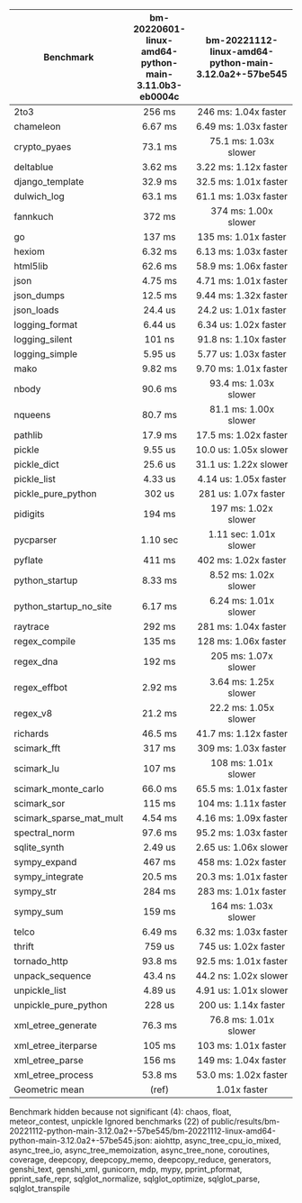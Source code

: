 | Benchmark               | bm-20220601-linux-amd64-python-main-3.11.0b3-eb0004c | bm-20221112-linux-amd64-python-main-3.12.0a2+-57be545 |
|-------------------------|:----------------------------------------------------:|:-----------------------------------------------------:|
| 2to3                    | 256 ms                                               | 246 ms: 1.04x faster                                  |
| chameleon               | 6.67 ms                                              | 6.49 ms: 1.03x faster                                 |
| crypto_pyaes            | 73.1 ms                                              | 75.1 ms: 1.03x slower                                 |
| deltablue               | 3.62 ms                                              | 3.22 ms: 1.12x faster                                 |
| django_template         | 32.9 ms                                              | 32.5 ms: 1.01x faster                                 |
| dulwich_log             | 63.1 ms                                              | 61.1 ms: 1.03x faster                                 |
| fannkuch                | 372 ms                                               | 374 ms: 1.00x slower                                  |
| go                      | 137 ms                                               | 135 ms: 1.01x faster                                  |
| hexiom                  | 6.32 ms                                              | 6.13 ms: 1.03x faster                                 |
| html5lib                | 62.6 ms                                              | 58.9 ms: 1.06x faster                                 |
| json                    | 4.75 ms                                              | 4.71 ms: 1.01x faster                                 |
| json_dumps              | 12.5 ms                                              | 9.44 ms: 1.32x faster                                 |
| json_loads              | 24.4 us                                              | 24.2 us: 1.01x faster                                 |
| logging_format          | 6.44 us                                              | 6.34 us: 1.02x faster                                 |
| logging_silent          | 101 ns                                               | 91.8 ns: 1.10x faster                                 |
| logging_simple          | 5.95 us                                              | 5.77 us: 1.03x faster                                 |
| mako                    | 9.82 ms                                              | 9.70 ms: 1.01x faster                                 |
| nbody                   | 90.6 ms                                              | 93.4 ms: 1.03x slower                                 |
| nqueens                 | 80.7 ms                                              | 81.1 ms: 1.00x slower                                 |
| pathlib                 | 17.9 ms                                              | 17.5 ms: 1.02x faster                                 |
| pickle                  | 9.55 us                                              | 10.0 us: 1.05x slower                                 |
| pickle_dict             | 25.6 us                                              | 31.1 us: 1.22x slower                                 |
| pickle_list             | 4.33 us                                              | 4.14 us: 1.05x faster                                 |
| pickle_pure_python      | 302 us                                               | 281 us: 1.07x faster                                  |
| pidigits                | 194 ms                                               | 197 ms: 1.02x slower                                  |
| pycparser               | 1.10 sec                                             | 1.11 sec: 1.01x slower                                |
| pyflate                 | 411 ms                                               | 402 ms: 1.02x faster                                  |
| python_startup          | 8.33 ms                                              | 8.52 ms: 1.02x slower                                 |
| python_startup_no_site  | 6.17 ms                                              | 6.24 ms: 1.01x slower                                 |
| raytrace                | 292 ms                                               | 281 ms: 1.04x faster                                  |
| regex_compile           | 135 ms                                               | 128 ms: 1.06x faster                                  |
| regex_dna               | 192 ms                                               | 205 ms: 1.07x slower                                  |
| regex_effbot            | 2.92 ms                                              | 3.64 ms: 1.25x slower                                 |
| regex_v8                | 21.2 ms                                              | 22.2 ms: 1.05x slower                                 |
| richards                | 46.5 ms                                              | 41.7 ms: 1.12x faster                                 |
| scimark_fft             | 317 ms                                               | 309 ms: 1.03x faster                                  |
| scimark_lu              | 107 ms                                               | 108 ms: 1.01x slower                                  |
| scimark_monte_carlo     | 66.0 ms                                              | 65.5 ms: 1.01x faster                                 |
| scimark_sor             | 115 ms                                               | 104 ms: 1.11x faster                                  |
| scimark_sparse_mat_mult | 4.54 ms                                              | 4.16 ms: 1.09x faster                                 |
| spectral_norm           | 97.6 ms                                              | 95.2 ms: 1.03x faster                                 |
| sqlite_synth            | 2.49 us                                              | 2.65 us: 1.06x slower                                 |
| sympy_expand            | 467 ms                                               | 458 ms: 1.02x faster                                  |
| sympy_integrate         | 20.5 ms                                              | 20.3 ms: 1.01x faster                                 |
| sympy_str               | 284 ms                                               | 283 ms: 1.01x faster                                  |
| sympy_sum               | 159 ms                                               | 164 ms: 1.03x slower                                  |
| telco                   | 6.49 ms                                              | 6.32 ms: 1.03x faster                                 |
| thrift                  | 759 us                                               | 745 us: 1.02x faster                                  |
| tornado_http            | 93.8 ms                                              | 92.5 ms: 1.01x faster                                 |
| unpack_sequence         | 43.4 ns                                              | 44.2 ns: 1.02x slower                                 |
| unpickle_list           | 4.89 us                                              | 4.91 us: 1.01x slower                                 |
| unpickle_pure_python    | 228 us                                               | 200 us: 1.14x faster                                  |
| xml_etree_generate      | 76.3 ms                                              | 76.8 ms: 1.01x slower                                 |
| xml_etree_iterparse     | 105 ms                                               | 103 ms: 1.01x faster                                  |
| xml_etree_parse         | 156 ms                                               | 149 ms: 1.04x faster                                  |
| xml_etree_process       | 53.8 ms                                              | 53.0 ms: 1.02x faster                                 |
| Geometric mean          | (ref)                                                | 1.01x faster                                          |

Benchmark hidden because not significant (4): chaos, float, meteor_contest, unpickle
Ignored benchmarks (22) of public/results/bm-20221112-python-main-3.12.0a2+-57be545/bm-20221112-linux-amd64-python-main-3.12.0a2+-57be545.json: aiohttp, async_tree_cpu_io_mixed, async_tree_io, async_tree_memoization, async_tree_none, coroutines, coverage, deepcopy, deepcopy_memo, deepcopy_reduce, generators, genshi_text, genshi_xml, gunicorn, mdp, mypy, pprint_pformat, pprint_safe_repr, sqlglot_normalize, sqlglot_optimize, sqlglot_parse, sqlglot_transpile
